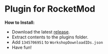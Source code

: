# Plugin for RocketMod

**How to Install:**

- Download the latest [release](https://github.com/TheCubicNoobik/JoinLeaveMessagesUI-RocketMod/releases).
- Extract contents to the plugins folder.
- Add ```1345706951``` to ```WorkshopDownloadIDs.json```
- Have fun!
